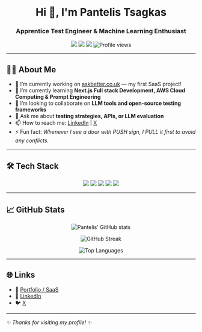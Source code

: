 <h1 align="center">Hi 👋, I'm Pantelis Tsagkas</h1>
<h3 align="center">Apprentice Test Engineer & Machine Learning Enthusiast</h3>


<p align="center">
  <a href="https://www.linkedin.com/in/pantelis-t-6a7718249/" target="_blank"><img src="https://img.shields.io/badge/-LinkedIn-0A66C2?style=flat&logo=linkedin&logoColor=white" /></a>
  <a href="https://x.com/PTsagkas01" target="_blank"><img src="https://img.shields.io/badge/-X-000000?style=flat&logo=twitter&logoColor=white" /></a>
  <a href="https://www.askbetter.co.uk" target="_blank"><img src="https://img.shields.io/badge/-Portfolio-FF5722?style=flat&logo=firefox-browser&logoColor=white" /></a>
  <img src="https://komarev.com/ghpvc/?username=PantelisTsagkas&style=flat&color=brightgreen" alt="Profile views" />
</p>

---

## 🧑‍💻 About Me

- 🔭 I’m currently working on [askbetter.co.uk](https://www.askbetter.co.uk) — my first SaaS project!
- 🌱 I’m currently learning **Next.js Full stack Development, AWS Cloud Computing & Prompt Engineering**
- 👯 I’m looking to collaborate on **LLM tools and open-source testing frameworks**
- 🤔 Ask me about **testing strategies, APIs, or LLM evaluation**
- 📫 How to reach me: [LinkedIn](https://linkedin.com/in/YOUR_LINKEDIN) | [X](https://x.com/YOUR_X)
- ⚡ Fun fact: *Whenever I see a door with
PUSH sign, I PULL it first to avoid any conflicts.*

---

## 🛠️ Tech Stack
<p align="center">
  <img src="https://img.shields.io/badge/-Python-3776AB?style=for-the-badge&logo=python&logoColor=white" />
  <img src="https://img.shields.io/badge/-Next.js-000000?style=for-the-badge&logo=next.js&logoColor=white" />
  <img src="https://img.shields.io/badge/-PostgreSQL-4169E1?style=for-the-badge&logo=postgresql&logoColor=white" />
  <img src="https://img.shields.io/badge/-APIs-FF6F00?style=for-the-badge&logo=graphql&logoColor=white" />
  <img src="https://img.shields.io/badge/-AWS-232F3E?style=for-the-badge&logo=amazon-aws&logoColor=white" />
</p>

---

## 📈 GitHub Stats

<p align="center">
  <img src="https://github-readme-stats.vercel.app/api?username=PantelisTsagkas&show_icons=true&theme=radical" alt="Pantelis' GitHub stats" />
</p>

<p align="center">
  <img src="https://github-readme-streak-stats.herokuapp.com/?user=PantelisTsagkas&theme=radical" alt="GitHub Streak" />
</p>

<p align="center">
  <img src="https://github-readme-stats.vercel.app/api/top-langs/?username=PantelisTsagkas&layout=compact&theme=radical" alt="Top Languages" />
</p>

---

## 🌐 Links
- 🔗 [Portfolio / SaaS](https://www.askbetter.co.uk)
- 💼 [LinkedIn](https://www.linkedin.com/in/pantelis-t-6a7718249/)
- 🐦 [X](https://x.com/PTsagkas01)

---

*✨ Thanks for visiting my profile! ✨*
